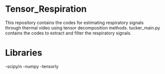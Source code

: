 # Tensor_Respiration
This repository contains the codes for estimating respiratory signals through thermal video using tensor decomposition methods.
tucker_main.py contains the codes to extract and filter the respiratory signals.
# Libraries
-scipy/n
-numpy
-tensorly
